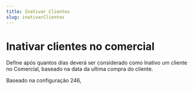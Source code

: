 ```yaml
---
title: Inativar Clientes
slug: inativarClientes
---
```

# Inativar clientes no comercial

 Define após quantos dias deverá ser considerado como Inativo um cliente no Comercial, baseado na data da ultima compra do cliente.
 
 
 Baseado na configuração 246,